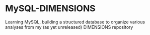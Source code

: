 # MySQL-DIMENSIONS
Learning MySQL, building a structured database to organize various analyses from my (as yet unreleased) DIMENSIONS repository
